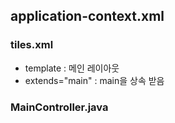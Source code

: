 

## application-context.xml

### tiles.xml
- template : 메인 레이아웃
- extends="main" : main을 상속 받음

### MainController.java

